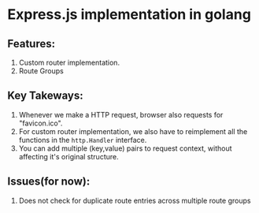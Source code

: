 # Express.js implementation in golang 

## Features: 
1. Custom router implementation.
2. Route Groups 

## Key Takeways: 
1. Whenever we make a HTTP request, browser also requests for "favicon.ico".
2. For custom router implementation, we also have to reimplement all the functions in the `http.Handler` interface.
3. You can add multiple (key,value) pairs to request context, without affecting it's original structure.

## Issues(for now): 
1. Does not check for duplicate route entries across multiple route groups